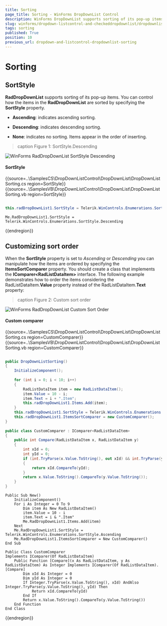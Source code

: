 ```yaml
---
title: Sorting
page_title: Sorting - WinForms DropDownList Control
description: WinForms DropDownList supports sorting of its pop-up items.
slug: winforms/dropdown-listcontrol-and-checkeddropdownlist/dropdownlist/sorting
tags: sorting
published: True
position: 10
previous_url: dropdown-and-listcontrol-dropdownlist-sorting
---
```


# Sorting
 
## SortStyle

__RadDropDownList__ supports sorting of its pop-up items. You can control how the items in the __RadDropDownList__ are sorted by specifying the __SortStyle__ property.

* __Ascending__: indicates ascending sorting.
            

* __Descending__: indicates descending sorting.
            

* __None__: indicates no sorting. Items appear in the order of inserting.
            
>caption Figure 1: SortStyle.Descending

![WinForms RadDropDownList SortStyle Descending](images/dropdown-and-listcontrol-dropdownlist-sorting001.png)

#### SortStyle 

{{source=..\SamplesCS\DropDownListControl\DropDownList\DropDownListSorting.cs region=SortStyle}} 
{{source=..\SamplesVB\DropDownListControl\DropDownList\DropDownListSorting.vb region=SortStyle}} 

````C#
            
this.radDropDownList1.SortStyle = Telerik.WinControls.Enumerations.SortStyle.Descending;

````
````VB.NET
Me.RadDropDownList1.SortStyle = Telerik.WinControls.Enumerations.SortStyle.Descending

````

{{endregion}} 
 

## Customizing sort order

When the __SortStyle__ property is set to *Ascending* or *Descending* you can manipulate how the items are ordered by specifying the __ItemsSortComparer__ property. You should create a class that implements the __IComparer&lt;RadListDataItem&gt;__ interface. The following example demonstrates how to order the items considering the RadListDataItem.__Value__ property instead of the RadListDataItem.__Text__ property:
        
>caption Figure 2: Custom sort order

![WinForms RadDropDownList Custom Sort Order](images/dropdown-and-listcontrol-dropdownlist-sorting002.png)

#### Custom comparer 

{{source=..\SamplesCS\DropDownListControl\DropDownList\DropDownListSorting.cs region=CustomComparer}} 
{{source=..\SamplesVB\DropDownListControl\DropDownList\DropDownListSorting.vb region=CustomComparer}} 

````C#
        
public DropDownListSorting()
{
    InitializeComponent();
    
    for (int i = 0; i < 10; i++)
    {
        RadListDataItem item = new RadListDataItem();
        item.Value = 10 - i;
        item.Text = i + ".Item";
        this.radDropDownList1.Items.Add(item);
    }
    this.radDropDownList1.SortStyle = Telerik.WinControls.Enumerations.SortStyle.Ascending;
    this.radDropDownList1.ItemsSortComparer = new CustomComparer();
}
        
public class CustomComparer : IComparer<RadListDataItem>
{
    public int Compare(RadListDataItem x, RadListDataItem y)
    {
        int xId = 0;
        int yId = 0;
        if (int.TryParse(x.Value.ToString(), out xId) && int.TryParse(y.Value.ToString(), out yId))
        {
            return xId.CompareTo(yId);
        }
        return x.Value.ToString().CompareTo(y.Value.ToString());
    }
}

````
````VB.NET
Public Sub New()
    InitializeComponent()
    For i As Integer = 0 To 9
        Dim item As New RadListDataItem()
        item.Value = 10 - i
        item.Text = i & ".Item"
        Me.RadDropDownList1.Items.Add(item)
    Next
    Me.RadDropDownList1.SortStyle = Telerik.WinControls.Enumerations.SortStyle.Ascending
    Me.RadDropDownList1.ItemsSortComparer = New CustomComparer()
End Sub
    
Public Class CustomComparer
Implements IComparer(Of RadListDataItem)
    Public Function [Compare](x As RadListDataItem, y As RadListDataItem) As Integer Implements IComparer(Of RadListDataItem).[Compare]
        Dim xId As Integer = 0
        Dim yId As Integer = 0
        If Integer.TryParse(x.Value.ToString(), xId) AndAlso Integer.TryParse(y.Value.ToString(), yId) Then
            Return xId.CompareTo(yId)
        End If
        Return x.Value.ToString().CompareTo(y.Value.ToString())
    End Function
End Class

````

{{endregion}} 



